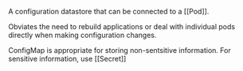 A configuration datastore that can be connected to a [[Pod]].

Obviates the need to rebuild applications or deal with individual pods directly when making configuration changes.

ConfigMap is appropriate for storing non-sentsitive information.
For sensitive information, use [[Secret]]
